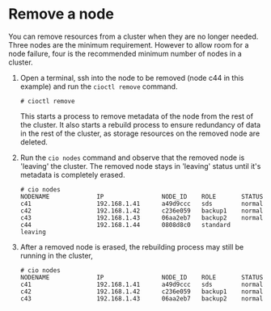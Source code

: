 # **Remove a node**

You can remove resources from a cluster when they are no longer needed. Three nodes are the minimum requirement. However to allow room for a node failure, four is the recommended minimum number of nodes in a cluster.

1. Open a terminal, ssh into the node to be removed (node c44 in this example) and run the `cioctl remove` command. 

   ```
   # cioctl remove
   ```

   This starts a process to remove metadata of the node from the rest of the cluster. It also starts a rebuild process to ensure redundancy of data in the rest of the cluster, as storage resources on the removed node are deleted. 

2. Run the `cio nodes` command and observe that the removed node is 'leaving' the cluster. The removed node stays in 'leaving' status until it's metadata is completely erased.

   ```
   # cio nodes
   NODENAME             IP                NODE_ID    ROLE       STATUS
   c41                  192.168.1.41      a49d9ccc   sds        normal
   c42                  192.168.1.42      c236e059   backup1    normal
   c43                  192.168.1.43      06aa2eb7   backup2    normal
   c44                  192.168.1.44      0808d8c0   standard   leaving
   ```

3. After a removed node is erased, the rebuilding process may still be running in the cluster, 

   ```
   # cio nodes
   NODENAME             IP                NODE_ID    ROLE       STATUS
   c41                  192.168.1.41      a49d9ccc   sds        normal
   c42                  192.168.1.42      c236e059   backup1    normal
   c43                  192.168.1.43      06aa2eb7   backup2    normal
   ```

